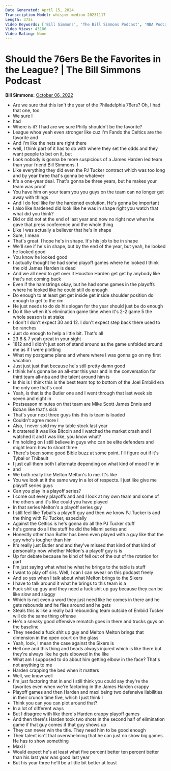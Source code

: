 ```yaml
---
Date Generated: April 15, 2024
Transcription Model: whisper medium 20231117
Length: 373s
Video Keywords: ['Bill Simmons', 'The Bill Simmons Podcast', 'NBA Podcast', 'NBA news', 'NBA show', 'Zach Lowe', 'ESPN', 'First Take', 'Joel Embiid', 'James Harden', 'Philadelphia 76ers', 'Doc Rivers', 'Basketball Podcast']
Video Views: 43186
Video Rating: None
---
```


# Should the 76ers Be the Favorites in the League? | The Bill Simmons Podcast
**Bill Simmons:** [October 06, 2022](https://www.youtube.com/watch?v=_llRUk0qhLs)
*  Are we sure that this isn't the year of the Philadelphia 76ers? Oh, I had that one, too
*  We sure I
*  had
*  Where is it? I had are we sure Philly shouldn't be the favorite?
*  League whoa yeah even stronger like cuz I'm Fando the Celtics are the favorite and
*  And I'm like the nets are right there
*  well, I think part of it has to do with where they set the odds and they want people to bet on it, but
*  Look nobody is gonna be more suspicious of a James Harden led team than your friend Bill Simmons. I
*  Like everything they did even the PJ Tucker contract which was too long and by year three that's gonna be whatever
*  It's a one-year deal. That's gonna be three years, but he makes your team was proof
*  You have him on your team you you guys on the team can no longer get away with things
*  And I do feel like for the hardened evolution. He's gonna be important
*  I also like hardened did look like he was in shape right you watch that what did you think?
*  Did or did not at the end of last year and now no right now when he gave that press conference and the whole thing
*  Like I was actually a believer that he's in shape
*  Sure, I mean
*  That's great. I hope he's in shape. It's his job to be in shape
*  We'll see if he's in shape, but by the end of the year, but yeah, he looked he looked good
*  You know he looked good
*  I actually thought he had some playoff games where he looked I think the old James Harden is dead
*  And we all need to get over it Houston Harden get get by anybody like that's not coming back
*  Even if the hamstrings okay, but he had some games in the playoffs where he looked like he could still do enough
*  Do enough to at least get get inside get inside shoulder position do enough to get to the rim
*  He just needs to do do his slogan for the year should just be do enough
*  Do it like when it's elimination game time when it's 2-2 game 5 the whole season is at stake
*  I don't I don't expect 30 and 12. I don't expect step back there used to be ranches
*  Just do enough to help a little bit. That's all
*  23 8 & 7 yeah great in your sight
*  1812 and I didn't just sort of stand around as the game unfolded around me as if I were plotting
*  What my postgame plans and where where I was gonna go on my first vacation
*  Just just just that because he's still pretty damn good
*  I think he's gonna be an all-star this year and in the conversation for third team all-nba and the talent around him is
*  Is this is I think this is the best team top to bottom of the Joel Embiid era the only one that's cool
*  Yeah, is that is the Butler one and I went through that last week six seven and eight in
*  Postseason minutes on that team are Mike Scott James Ennis and Boban like that's sick
*  That's your next three guys this this is team is loaded
*  Couldn't agree more I
*  Also, I never sold my my table stock last year
*  It cratered it was like Bitcoin and I watched the market crash and I watched it and I was like, you know what?
*  I'm holding on I still believe in guys who can be elite defenders and might learn how to shoot three
*  There's been some good Bible buzz at some point. I'll figure out if it's Tybal or Thibault
*  I just call them both I alternate depending on what kind of mood I'm in
*  and
*  We both really like Melton Melton's to me. It's like
*  You we look at it the same way in a lot of respects. I just like give me playoff series guys
*  Can you play in a playoff series?
*  I come out every playoffs and and I look at my own team and some of the others and it's like could you have played
*  In that series Melton's a playoff series guy
*  I still feel like Tybal's a playoff guy and then we know PJ Tucker is and the thing with PJ Tucker, especially
*  Against the Celtics is he's gonna do all the PJ Tucker stuff
*  he's gonna do all the stuff he did the Miami series and
*  Honestly other than Butler has been even played with a guy like that the guy who's tougher than him
*  It's really just Butler and and they've missed that kind of that kind of personality now whether Melton's a playoff guy is is
*  Up for debate because he kind of fell out of the out of the rotation for part
*  I'm just saying what what he what he brings to the table is stuff
*  I want to play off sirs. Well, I can I can swear on this podcast freely
*  And so yes when I talk about what Melton brings to the Sixers
*  I have to talk around it what he brings to this team is a
*  Fuck shit up guy and they need a fuck shit up guy because they can be like slow and sluggy
*  Which is not even a word they just need like he comes in there and he gets rebounds and he flies around and he gets
*  Steals this is like a really bad rebounding team outside of Embiid Tucker will do the same thing offense
*  He's a sneaky good offensive rematch goes in there and trucks guys on the baseline
*  They needed a fuck shit up guy and Melton Melton brings that dimension in the open court on the glass
*  Yeah, look, I mean the case against the Sixers is
*  Hell one and this thing and beads always injured which is like there but they're always like he gets elbowed in the like
*  What am I supposed to do about him getting elbow in the face? That's not anything to me
*  Harden crapping the bed when it matters
*  Well, we know well
*  I'm just factoring that in and I still think you could say they're the favorites even when we're factoring in the James Harden crappy
*  Playoff games and then Harden and maxi being two defensive liabilities in their crunch time five, which I just think I
*  Think you can you can plot around that?
*  In a lot of different ways
*  But I disagree with like there's Harden crappy playoff games
*  And then there's Harden took two shots in the second half of elimination game if that guy comes if that guy shows up
*  They can never win the title. They need him to be good enough
*  Their talent isn't that overwhelming that he can just no show big games. He has to show something
*  Maxi I
*  Would expect he's at least what five percent better ten percent better than his last year was good last year
*  But his year three he'll be a little bit better at least
